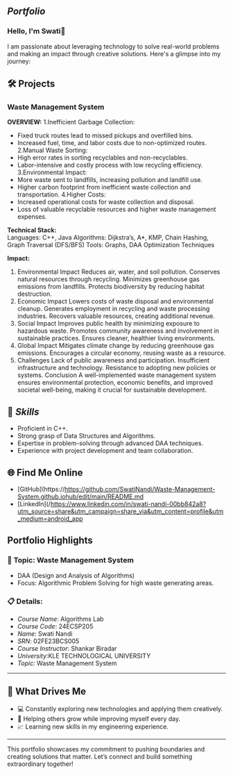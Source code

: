 ## *Portfolio*

### Hello, I'm Swati👋

I am passionate about leveraging technology to solve real-world problems and making an impact through creative solutions. 
Here's a glimpse into my journey:  


## 🛠 Projects

### **Waste Management System**  

**OVERVIEW:** 
1.Inefficient Garbage Collection:
* Fixed truck routes lead to missed pickups and overfilled bins.
* Increased fuel, time, and labor costs due to non-optimized routes.
2.Manual Waste Sorting:
* High error rates in sorting recyclables and non-recyclables.
* Labor-intensive and costly process with low recycling efficiency.
3.Environmental Impact:
* More waste sent to landfills, increasing pollution and landfill use.
* Higher carbon footprint from inefficient waste collection and transportation.
4.Higher Costs:
* Increased operational costs for waste collection and disposal.
* Loss of valuable recyclable resources and higher waste management expenses.
  
**Technical Stack:**  
Languages: C++, Java
Algorithms: Dijkstra’s, A*, KMP, Chain Hashing, Graph Traversal (DFS/BFS)
Tools: Graphs, DAA Optimization Techniques

**Impact:** 

1. Environmental Impact
Reduces air, water, and soil pollution.
Conserves natural resources through recycling.
Minimizes greenhouse gas emissions from landfills.
Protects biodiversity by reducing habitat destruction.
2. Economic Impact
Lowers costs of waste disposal and environmental cleanup.
Generates employment in recycling and waste processing industries.
Recovers valuable resources, creating additional revenue.
3. Social Impact
Improves public health by minimizing exposure to hazardous waste.
Promotes community awareness and involvement in sustainable practices.
Ensures cleaner, healthier living environments.
4. Global Impact
Mitigates climate change by reducing greenhouse gas emissions.
Encourages a circular economy, reusing waste as a resource.
5. Challenges
Lack of public awareness and participation.
Insufficient infrastructure and technology.
Resistance to adopting new policies or systems.
Conclusion
A well-implemented waste management system ensures environmental protection, economic benefits, and improved societal well-being, making it crucial for sustainable development.

## 🚀 *Skills*  

- Proficient in C++. 
- Strong grasp of Data Structures and Algorithms.  
- Expertise in problem-solving through advanced DAA techniques.  
- Experience with project development and team collaboration.  


## 🌐 **Find Me Online**

- [GitHub](https://https://github.com/SwatiNandi/Waste-Management-System.github.iohub/edit/main/README.md
- [LinkedIn](/https://www.linkedin.com/in/swati-nandi-00bb842a8?utm_source=share&utm_campaign=share_via&utm_content=profile&utm_medium=android_app 

## Portfolio Highlights

### 🎯 **Topic:** Waste Management System

- DAA (Design and Analysis of Algorithms)  
- Focus: Algorithmic Problem Solving for high waste generating areas.  

### 📋 **Details:**

- *Course Name*: Algorithms Lab 
- *Course Code*: 24ECSP205 
- *Name*: Swati Nandi
- *SRN*: 02FE23BCS005
- *Course Instructor*: Shankar Biradar  
- *University*:KLE TECHNOLOGICAL UNIVERSITY
- *Topic:* Waste Management System
---

## 🎨 What Drives Me  
- 💻 Constantly exploring new technologies and applying them creatively.
- 🤝 Helping others grow while improving myself every day.  
- 📈 Learning new skills in my engineering experience.  

---

This portfolio showcases my commitment to pushing boundaries and creating solutions that matter. 
Let’s connect and build something extraordinary together!
